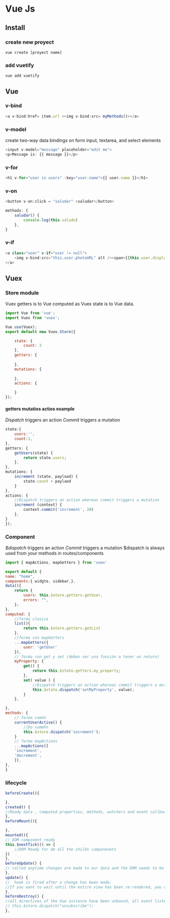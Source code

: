 # Vue Js

## Install

### create new proyect

`vue create [proyect name]`

### add vuetify 
`vue add vuetify`

## Vue

### v-bind
```javascript
<a v-bind:href= item.url ><img v-bind:src= myMethods()></a>
```

### v-model
create two-way data bindings on form input, textarea, and select elements

```javascript
<input v-model="message" placeholder="edit me">
<p>Message is: {{ message }}</p>
```

### v-for
```javascript
<h1 v-for="user in users" :key="user.name">{{ user.name }}</h1>
```

### v-on
```javascript
<button v-on:click = "saludar" >saludar</button>
```

```javascript
methods: {
	saludar() {
		console.log(this.saludo)
	},
}
```
### v-if
```javascript
<a class="user" v-if="user != null">
	<img v-bind:src="this.user.photoURL" alt /><span>{{this.user.displayName}}</span>
</a>
```

## Vuex 

### Store module
Vuex getters is to Vue computed as Vuex state is to Vue data.

```javascript
import Vue from 'vue'; 
import Vuex from 'vuex';

Vue.use(Vuex);
export default new Vuex.Store({	

	state: {
		count: 2
	},
	getters: {
		
	},
	mutations: {
		
	},
	actions: {

	}
});

```
#### getters mutatios actios example
*Dispatch* triggers an action 
*Commit* triggers a mutation

```javascript
state:{
	users:'',
	count:1,
},
getters: {
	getUsers(state) {
		return state.users;
	},
},
mutations: {
	increment (state, payload) {
		state.count + paylaod
	}
},
actions: {
	//Dispatch triggers an action whereas commit triggers a mutation
	increment (context) {
		context.commit('increment', 20)
	},
}
});

```

### Component
*$dispatch* triggers an action 
*Commit* triggers a mutation
$dispatch is always used from your methods in routes/components

```javascript
import { mapActions, mapGetters } from 'vuex'

export default {
name: "home",
components:{ widgte, sidebar,},
data(){
	return {
		users: this.$store.getters.getUser,
		errors: "",
	};
},
computed: {
	//forma clasica
	list(){ 
		return this.$store.getters.getList
	},
	//forma con mapGetters
	...mapGetters({
		user: 'getUser'
	}),
	// forma con get y set (deben ser una función o tener un return)
	myProperty: {
		get() {
			return this.$state.getters.my_property;
		},
		set( value ) {
			//Dispatch triggers an action whereas commit triggers a mutation
			this.$state.dispatch('setMyProperty', value);
		}
	},

},
methods: {
	// forma común
	currentUserActive() {
		//Do someFn
		this.$store.dispatch('increment');
	}
	// forma mapActions
	...mapActions([
	'increment',
	'decrement',
	]),
},		
}

```

### lifecycle 
```javascript
beforeCreate(){

},
created() {
//Ready data , computed properties, methods, watchers and event callbacks 
},
beforeMount(){

},
mounted(){
// DOM component ready
this.$nextTick(() => {
	//DOM Ready for de all the childs componenets
})	
},
beforeUpdate() {
// called anytime changes are made to our data and the DOM needs to be updated, right before the DOM is patched
},
update() {
//  hook is fired after a change has been made.
//If you want to wait until the entire view has been re-rendered, you can use vm.$nextTick inside of updated:
},
beforeDestroy() {
//all directives of the Vue instance have been unbound, all event listeners have been removed, and all child Vue instances have also been destroyed.
// this.$store.dispatch("unsubscribe");
},

```